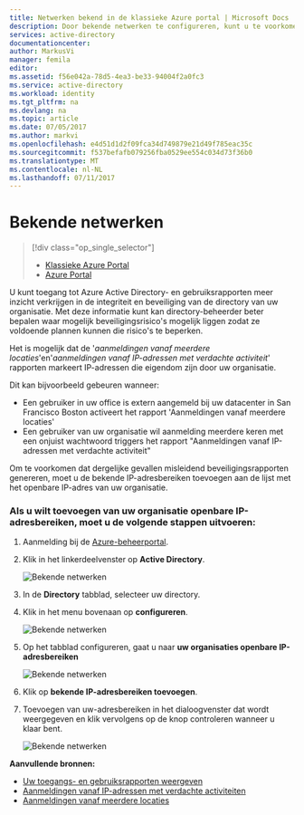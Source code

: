 ```yaml
---
title: Netwerken bekend in de klassieke Azure portal | Microsoft Docs
description: Door bekende netwerken te configureren, kunt u te voorkomen dat IP-adressen die eigendom zijn van uw organisatie die is opgenomen in de modules aanmelding vanaf meerdere locaties en aanmelding aanmeldingen vanaf IP-adressen met verdachte activiteitsrapporten.
services: active-directory
documentationcenter: 
author: MarkusVi
manager: femila
editor: 
ms.assetid: f56e042a-78d5-4ea3-be33-94004f2a0fc3
ms.service: active-directory
ms.workload: identity
ms.tgt_pltfrm: na
ms.devlang: na
ms.topic: article
ms.date: 07/05/2017
ms.author: markvi
ms.openlocfilehash: e4d51d1d2f09fca34d749879e21d49f785eac35c
ms.sourcegitcommit: f537befafb079256fba0529ee554c034d73f36b0
ms.translationtype: MT
ms.contentlocale: nl-NL
ms.lasthandoff: 07/11/2017
---
```

# <a name="known-networks"></a>Bekende netwerken

> [!div class="op_single_selector"]
> * [Klassieke Azure Portal](active-directory-known-networks.md)
> * [Azure Portal](active-directory-known-networks-azure-portal.md)
> 
> 


U kunt toegang tot Azure Active Directory- en gebruiksrapporten meer inzicht verkrijgen in de integriteit en beveiliging van de directory van uw organisatie. Met deze informatie kunt kan directory-beheerder beter bepalen waar mogelijk beveiligingsrisico's mogelijk liggen zodat ze voldoende plannen kunnen die risico's te beperken.

Het is mogelijk dat de '*aanmeldingen vanaf meerdere locaties*'en'*aanmeldingen vanaf IP-adressen met verdachte activiteit*' rapporten markeert IP-adressen die eigendom zijn door uw organisatie. 

Dit kan bijvoorbeeld gebeuren wanneer: 

* Een gebruiker in uw office is extern aangemeld bij uw datacenter in San Francisco Boston activeert het rapport 'Aanmeldingen vanaf meerdere locaties' 
* Een gebruiker van uw organisatie wil aanmelding meerdere keren met een onjuist wachtwoord triggers het rapport "Aanmeldingen vanaf IP-adressen met verdachte activiteit" 

Om te voorkomen dat dergelijke gevallen misleidend beveiligingsrapporten genereren, moet u de bekende IP-adresbereiken toevoegen aan de lijst met het openbare IP-adres van uw organisatie.    

### <a name="to-add-your-organizations-public-ip-address-ranges-perform-the-following-steps"></a>Als u wilt toevoegen van uw organisatie openbare IP-adresbereiken, moet u de volgende stappen uitvoeren:

1. Aanmelding bij de [Azure-beheerportal](https://manage.windowsazure.com).

2. Klik in het linkerdeelvenster op **Active Directory**. 

    ![Bekende netwerken](./media/active-directory-known-networks/known-netwoks-01.png)

3. In de **Directory** tabblad, selecteer uw directory.

4. Klik in het menu bovenaan op **configureren**. 

    ![Bekende netwerken](./media/active-directory-known-networks/known-netwoks-02.png)

5. Op het tabblad configureren, gaat u naar **uw organisaties openbare IP-adresbereiken** 

    ![Bekende netwerken](./media/active-directory-known-networks/known-netwoks-03.png)

6. Klik op **bekende IP-adresbereiken toevoegen**.

7. Toevoegen van uw-adresbereiken in het dialoogvenster dat wordt weergegeven en klik vervolgens op de knop controleren wanneer u klaar bent. 

    ![Bekende netwerken](./media/active-directory-known-networks/known-netwoks-04.png)

**Aanvullende bronnen:**

* [Uw toegangs- en gebruiksrapporten weergeven](active-directory-view-access-usage-reports.md)
* [Aanmeldingen vanaf IP-adressen met verdachte activiteiten](active-directory-reporting-sign-ins-from-ip-addresses-with-suspicious-activity.md)
* [Aanmeldingen vanaf meerdere locaties](active-directory-reporting-sign-ins-from-multiple-geographies.md)

